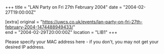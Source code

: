 +++
title = "LAN Party on Fri 27th February 2004"
date = "2004-02-27T19:00:00Z"

[extra]
original = "https://uwcs.co.uk/events/lan-party-on-fri-27th-february-2004-1474488949433/"    
end = "2004-02-29T20:00:00Z"
location = "LIB1"
+++

Please specify your MAC address here - if you don't, you may not get your desired IP address.

